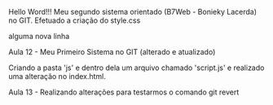 Hello Word!!!
Meu segundo sistema orientado (B7Web - Bonieky Lacerda) no GIT.
Efetuado a criação do style.css

alguma nova linha

Aula 12 - Meu Primeiro Sistema no GIT (alterado e atualizado)

Criando a pasta 'js' e dentro dela um arquivo chamado 'script.js' e realizado uma alteração no index.html.

Aula 13 - Realizando alterações para testarmos o comando git revert